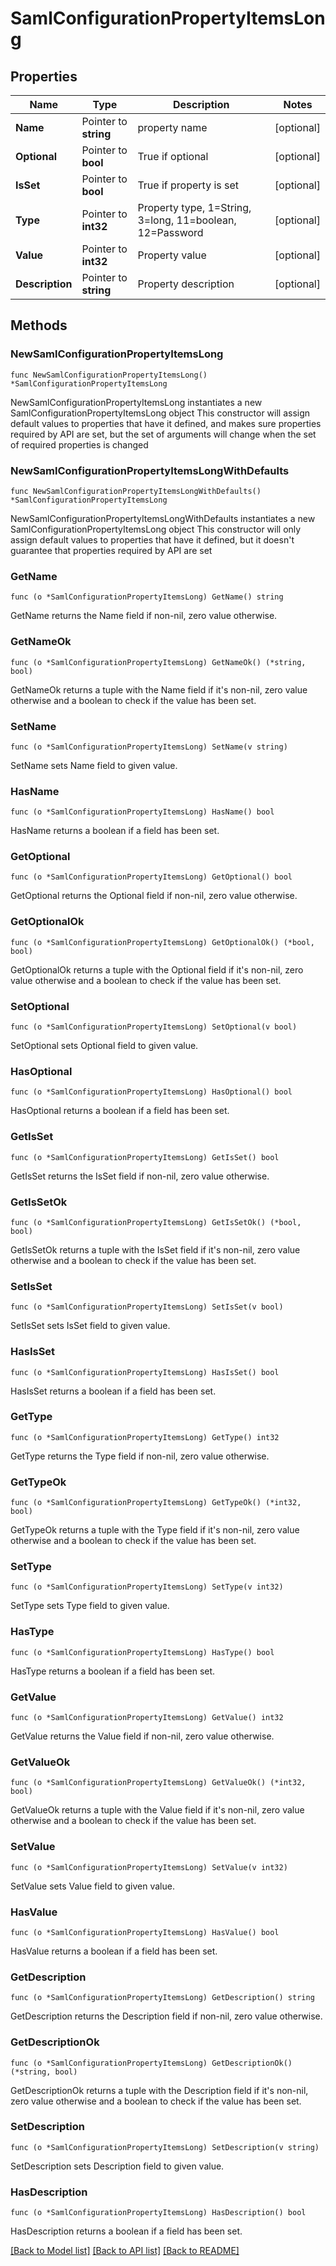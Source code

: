 # SamlConfigurationPropertyItemsLong

## Properties

Name | Type | Description | Notes
------------ | ------------- | ------------- | -------------
**Name** | Pointer to **string** | property name | [optional] 
**Optional** | Pointer to **bool** | True if optional | [optional] 
**IsSet** | Pointer to **bool** | True if property is set | [optional] 
**Type** | Pointer to **int32** | Property type, 1&#x3D;String, 3&#x3D;long, 11&#x3D;boolean, 12&#x3D;Password | [optional] 
**Value** | Pointer to **int32** | Property value | [optional] 
**Description** | Pointer to **string** | Property description | [optional] 

## Methods

### NewSamlConfigurationPropertyItemsLong

`func NewSamlConfigurationPropertyItemsLong() *SamlConfigurationPropertyItemsLong`

NewSamlConfigurationPropertyItemsLong instantiates a new SamlConfigurationPropertyItemsLong object
This constructor will assign default values to properties that have it defined,
and makes sure properties required by API are set, but the set of arguments
will change when the set of required properties is changed

### NewSamlConfigurationPropertyItemsLongWithDefaults

`func NewSamlConfigurationPropertyItemsLongWithDefaults() *SamlConfigurationPropertyItemsLong`

NewSamlConfigurationPropertyItemsLongWithDefaults instantiates a new SamlConfigurationPropertyItemsLong object
This constructor will only assign default values to properties that have it defined,
but it doesn't guarantee that properties required by API are set

### GetName

`func (o *SamlConfigurationPropertyItemsLong) GetName() string`

GetName returns the Name field if non-nil, zero value otherwise.

### GetNameOk

`func (o *SamlConfigurationPropertyItemsLong) GetNameOk() (*string, bool)`

GetNameOk returns a tuple with the Name field if it's non-nil, zero value otherwise
and a boolean to check if the value has been set.

### SetName

`func (o *SamlConfigurationPropertyItemsLong) SetName(v string)`

SetName sets Name field to given value.

### HasName

`func (o *SamlConfigurationPropertyItemsLong) HasName() bool`

HasName returns a boolean if a field has been set.

### GetOptional

`func (o *SamlConfigurationPropertyItemsLong) GetOptional() bool`

GetOptional returns the Optional field if non-nil, zero value otherwise.

### GetOptionalOk

`func (o *SamlConfigurationPropertyItemsLong) GetOptionalOk() (*bool, bool)`

GetOptionalOk returns a tuple with the Optional field if it's non-nil, zero value otherwise
and a boolean to check if the value has been set.

### SetOptional

`func (o *SamlConfigurationPropertyItemsLong) SetOptional(v bool)`

SetOptional sets Optional field to given value.

### HasOptional

`func (o *SamlConfigurationPropertyItemsLong) HasOptional() bool`

HasOptional returns a boolean if a field has been set.

### GetIsSet

`func (o *SamlConfigurationPropertyItemsLong) GetIsSet() bool`

GetIsSet returns the IsSet field if non-nil, zero value otherwise.

### GetIsSetOk

`func (o *SamlConfigurationPropertyItemsLong) GetIsSetOk() (*bool, bool)`

GetIsSetOk returns a tuple with the IsSet field if it's non-nil, zero value otherwise
and a boolean to check if the value has been set.

### SetIsSet

`func (o *SamlConfigurationPropertyItemsLong) SetIsSet(v bool)`

SetIsSet sets IsSet field to given value.

### HasIsSet

`func (o *SamlConfigurationPropertyItemsLong) HasIsSet() bool`

HasIsSet returns a boolean if a field has been set.

### GetType

`func (o *SamlConfigurationPropertyItemsLong) GetType() int32`

GetType returns the Type field if non-nil, zero value otherwise.

### GetTypeOk

`func (o *SamlConfigurationPropertyItemsLong) GetTypeOk() (*int32, bool)`

GetTypeOk returns a tuple with the Type field if it's non-nil, zero value otherwise
and a boolean to check if the value has been set.

### SetType

`func (o *SamlConfigurationPropertyItemsLong) SetType(v int32)`

SetType sets Type field to given value.

### HasType

`func (o *SamlConfigurationPropertyItemsLong) HasType() bool`

HasType returns a boolean if a field has been set.

### GetValue

`func (o *SamlConfigurationPropertyItemsLong) GetValue() int32`

GetValue returns the Value field if non-nil, zero value otherwise.

### GetValueOk

`func (o *SamlConfigurationPropertyItemsLong) GetValueOk() (*int32, bool)`

GetValueOk returns a tuple with the Value field if it's non-nil, zero value otherwise
and a boolean to check if the value has been set.

### SetValue

`func (o *SamlConfigurationPropertyItemsLong) SetValue(v int32)`

SetValue sets Value field to given value.

### HasValue

`func (o *SamlConfigurationPropertyItemsLong) HasValue() bool`

HasValue returns a boolean if a field has been set.

### GetDescription

`func (o *SamlConfigurationPropertyItemsLong) GetDescription() string`

GetDescription returns the Description field if non-nil, zero value otherwise.

### GetDescriptionOk

`func (o *SamlConfigurationPropertyItemsLong) GetDescriptionOk() (*string, bool)`

GetDescriptionOk returns a tuple with the Description field if it's non-nil, zero value otherwise
and a boolean to check if the value has been set.

### SetDescription

`func (o *SamlConfigurationPropertyItemsLong) SetDescription(v string)`

SetDescription sets Description field to given value.

### HasDescription

`func (o *SamlConfigurationPropertyItemsLong) HasDescription() bool`

HasDescription returns a boolean if a field has been set.


[[Back to Model list]](../README.md#documentation-for-models) [[Back to API list]](../README.md#documentation-for-api-endpoints) [[Back to README]](../README.md)


